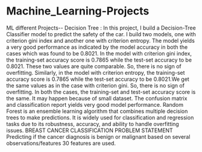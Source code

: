 # Machine_Learning-Projects
ML different Projects--
Decision Tree : In this project, I build a Decision-Tree Classifier model to predict the safety of the car. I build two models, one with criterion gini index and another one with criterion entropy. The model yields a very good performance as indicated by the model accuracy in both the cases which was found to be 0.8021. In the model with criterion gini index, the training-set accuracy score is 0.7865 while the test-set accuracy to be 0.8021. These two values are quite comparable. So, there is no sign of overfitting. Similarly, in the model with criterion entropy, the training-set accuracy score is 0.7865 while the test-set accuracy to be 0.8021.We get the same values as in the case with criterion gini. So, there is no sign of overfitting. In both the cases, the training-set and test-set accuracy score is the same. It may happen because of small dataset. The confusion matrix and classification report yields very good model performance.
Random Forest is an ensemble learning algorithm that combines multiple decision trees to make predictions. It is widely used for classification and regression tasks due to its robustness, accuracy, and ability to handle overfitting issues.
BREAST CANCER CLASSIFICATION
PROBLEM STATEMENT Predicting if the cancer diagnosis is benign or malignant based on several observations/features 30 features are used.

